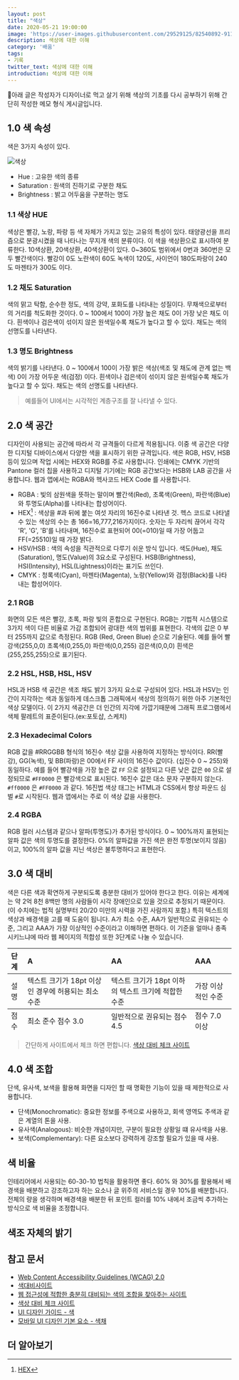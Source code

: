 ```yaml
---
layout: post
title: "색상"
date: 2020-05-21 19:00:00
image: 'https://user-images.githubusercontent.com/29529125/82540892-9113af80-9b8a-11ea-93d6-a54ccc730909.jpg'
description: 색상에 대한 이해 
category: '배움'
tags:
- 기록
twitter_text: 색상에 대한 이해
introduction: 색상에 대한 이해
---
```


🧷아래 글은 작성자가 디자이너로 먹고 살기 위해 색상의 기초를 다시 공부하기 위해 간단히 작성한 메모 형식 게시글입니다.

## 1.0 색 속성
색은 3가지 속성이 있다.

![색상](https://user-images.githubusercontent.com/29529125/82629115-ba374d00-9c29-11ea-99b5-2df0316a712c.jpg)

- Hue : 고유한 색의 종류
- Saturation : 원색의 진하기로 구분한 채도
- Brightness : 밝고 어두움을 구분하는 명도

### 1.1 색상 HUE 
색상은 빨강, 노랑, 파랑 등 색 자체가 가지고 있는 고유의 특성이 있다. 태양광선을 프리즘으로 분광시켰을 때 나타나는 무지개 색의 분류이다. 이 색을 색상환으로 표시하여 분류한다. 10색상환, 20색상환, 40색상환이 있다. 0~360도 범위에서 0번과 360번은 모두 빨간색이다. 빨강이 0도 노란색이 60도 녹색이 120도, 사이언이 180도파랑이 240도 마젠타가 300도 이다.

### 1.2 채도 Saturation
색의 맑고 탁함, 순수한 정도, 색의 강약, 포화도를 나타내는 성질이다. 무채색으로부터의 거리를 척도화한 것이다. 0 ~ 100에서 100이 가장 높은 채도 0이 가장 낮은 채도 이다. 흰색이나 검은색이 섞이지 않은 원색일수록 채도가 높다고 할 수 있다. 채도는 색의 선명도를 나타낸다. 

### 1.3 명도 Brightness
색의 밝기를 나타낸다. 0 ~ 100에서 100이 가장 밝은 색상(색조 및 채도에 관계 없는 백색) 0이 가장 어두운 색(검정) 이다. 흰색이나 검은색이 섞이지 않은 원색일수록 채도가 높다고 할 수 있다. 채도는 색의 선명도를 나타낸다. 
> 예를들어 UI에서는 시각적인 계층구조를 잘 나타낼 수 있다. 

## 2.0 색 공간
디자인이 사용되는 공간에 따라서 각 규격들이 다르게 적용됩니다. 이중 색 공간은 다양한 디지털 디바이스에서 다양한 색을 표시하기 위한 규격입니다.
색은 RGB, HSV, HSB 등이 있으며 작업 시에는 HEX와 RGB를 주로 사용합니다. 인쇄에는 CMYK 기반의 Pantone 컬러 칩을 사용하고 디지털 기기에는 RGB 공간보다는 HSB와 LAB 공간을 사용합니다. 웹과 앱에서는 RGBA와 헥사코드 HEX Code 를 사용합니다. 

- RGBA : 빛의 삼원색을 뜻하는 말이며 빨간색(Red), 초록색(Green), 파란색(Blue)와 투명도(Alpha)를 나타내는 합성어이다.
- HEX[^hex] : 색상을 #과 뒤에 붙는 여섯 자리의 16진수로 나타낸 것. 헥스 코드로 나타낼 수 있는 색상의 수는 총 166=16,777,216가지이다. 숫자는 두 자리씩 끊어서 각각 'R', 'G', 'B'를 나타내며, 16진수로 표현되어 00(=010)일 때 가장 어둡고 FF(=25510)일 때 가장 밝다.
- HSV/HSB : 색의 속성을 직관적으로 다루기 쉬운 방식 입니다. 색도(Hue), 채도(Saturation), 명도(Value)의 3요소로 구성된다. HSB(Brightness), HSI(Intensity), HSL(Lightness)이라는 표기도 쓰인다.
- CMYK : 청록색(Cyan), 마젠타(Magenta), 노랑(Yellow)와 검정(Black)를 나타내는 합성어이다.

### 2.1 RGB
화면의 모든 색은 빨강, 초록, 파랑 빛의 혼합으로 구현된다. RGB는 기법적 시스템으로 3가지 색이 다른 비율로 가감 조합되어 광대한 색의 범위를 표현한다. 각색의 값은 0 부터 255까지 값으로 측정된다. RGB (Red, Green Blue) 순으로 기술된다. 예를 들어 빨강색(255,0,0) 초록색(0,255,0) 파란색(0,0,255) 검은색(0,0,0) 흰색은(255,255,255)으로 표기된다.

### 2.2 HSL, HSB, HSL, HSV
HSL과 HSB 색 공간은 색조 채도 밝기 3가지 요소로 구성되어 있다. HSL과 HSV는 인간이 지각하는 색과 동일하게 데스크톱 그래픽에서 색상의 정의하기 위한 아주 기본적인 색상 모델이다. 이 2가지 색공간은 더 인간의 지각에 가깝기때문에 그래픽 프로그램에서 색체 팔레트의 표준이된다.(ex:포토샵, 스케치)

### 2.3 Hexadecimal Colors
RGB 값을 #RRGGBB 형식의 16진수 색상 값을 사용하여 지정하는 방식이다. RR(빨강), GG(녹색), 및 BB(파랑)은 00에서 FF 사이의 16진수 값이다. (십진수 0 ~ 255)와 동일하다. 예를 들어 빨강색을 가장 높은 값 `FF` 으로 설정되고 다른 낮은 값은 `00` 으로 설정되므로 `#FF0000` 은 빨강색으로 표시된다. 16진수 값은 대소 문자 구분하지 않는다. `#ff0000` 은 `#FF0000` 과 같다. 16진법 색상 태그는 HTML과 CSS에서 항상 파운드 심벌 `#`로 시작된다. 웹과 앱에서는 주로 이 색상 값을 사용한다. 

### 2.4 RGBA 
RGB 컬러 시스템과 같으나 알파(투명도)가 추가된 방식이다. 0 ~ 100%까지 표현되는 알파 값은 색의 투명도를 결정한다. 0%의 알파값을 가진 색은 완전 투명(보이지 않음)이고, 100%의 알파 값을 지닌 색상은 불투명하다고 표현한다. 

## 3.0 색 대비
색은 다른 색과 확연하게 구분되도록 충분한 대비가 있어야 한다고 한다. 이유는 세계에는 약 2억 8천 8백만 명의 사람들이 시각 장애인으로 있을 것으로 추정되기 때문이다.(이 수치에는 법적 실명부터 20/20 미만의 시력을 가진 사람까지 포함.)
특히 텍스트의 색상과 배경색을 고를 때 도움이 됩니다.
A가 최소 수준, AA가 일반적으로 권유되는 수준, 그리고 AAA가 가장 이상적인 수준이라고 이해하면 편하다. 이 기준을 얼마나 충족시키느냐에 따라 웹 페이지의 적합성 또한 3단계로 나눌 수 있습니다.

<table>
  <thead>
    <tr>
      <th align="left">단계</th>
      <th align="left">A</th>
      <th align="left">AA</th>
      <th align="left">AAA</th>
    </tr>
  </thead>
  <tfoot>
    <tr>
      <td>점수</td>
      <td>최소 준수 점수 3.0</td>
      <td>일반적으로 권유되는 점수 4.5</td>
      <td>점수 7.0 이상</td>
    </tr>
  </tfoot>
  <tbody>
      <tr>
      <td>설명</td>
      <td>텍스트 크기가 18pt 이상인 경우에 허용되는 최소 수준</td>
      <td>텍스트 크기가 18pt 이하의 텍스트 크기에 적합한 수준</td>
      <td>가장 이상적인 수준</td>
    </tr>
  </tbody>
</table>

> 간단하게 사이트에서 체크 하면 편합니다. [색상 대비 체크 사이트](https://usecontrast.com/guide)

## 4.0 색 조합
단색, 유사색, 보색을 활용해 화면을 디자인 할 때 명확한 기능이 있을 때 제한적으로 사용합니다.
+ 단색(Monochromatic): 중요한 정보를 주색으로 사용하고, 회색 영역도 주색과 같은 계열의 톤을 사용.
+ 유사색(Analogous): 비슷한 개념이지만, 구분이 필요한 상황일 떄 유사색을 사용.
+ 보색(Complementary): 다른 요소보다 강력하게 강조할 필요가 있을 때 사용.

## 색 비율
인테리어에서 사용되는 60-30-10 법칙을 활용하면 좋다. 60% 와 30%를 활용해서 배경색을 배분하고 강조하고자 하는 요소나 글 위주의 서비스일 경우 10%를 배분합니다. 전체의 량을 생각하며 배경색을 배분한 뒤 포인트 컬러를 10% 내에서 조금씩 추가하는 방식으로 색 비율을 조정합니다. 

## 색조 자체의 밝기



## 참고 문서
+ [Web Content Accessibility Guidelines (WCAG) 2.0](https://www.w3.org/TR/2008/REC-WCAG20-20081211/#relativeluminancedef)
+ [색대비사이트](https://colourcontrast.cc/)
+ [웹 접근성에 적합한 충분히 대비되는 색의 조합을 찾아주는 사이트](https://app.contrast-finder.org/)
+ [색상 대비 체크 사이트](https://usecontrast.com/guide)
+ [UI 디자인 가이드 - 색](https://brunch.co.kr/@blckschrl/41?fbclid=IwAR0KMMX5PCxOC2FwzHacQWff05GDdUItIQhgE65ms0VWyC6XST5dnVqrOXw)
+ [모바일 UI 디자인 기본 요소 - 색채](https://brunch.co.kr/@chulhochoiucj0/17)

## 더 알아보기
[^hex]: [HEX](https://namu.wiki/w/%ED%97%A5%EC%8A%A4%20%EC%BD%94%EB%93%9C)
